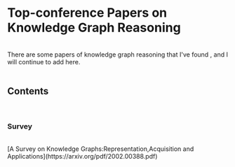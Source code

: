 # Top-conference Papers on Knowledge Graph Reasoning
<br>
There are some papers of knowledge graph reasoning that I've found , and I will continue to add here.
<br>
<br>

## Contents 
<br>







### Survey
<br>
[A Survey on Knowledge Graphs:Representation,Acquisition and Applications](https://arxiv.org/pdf/2002.00388.pdf)





